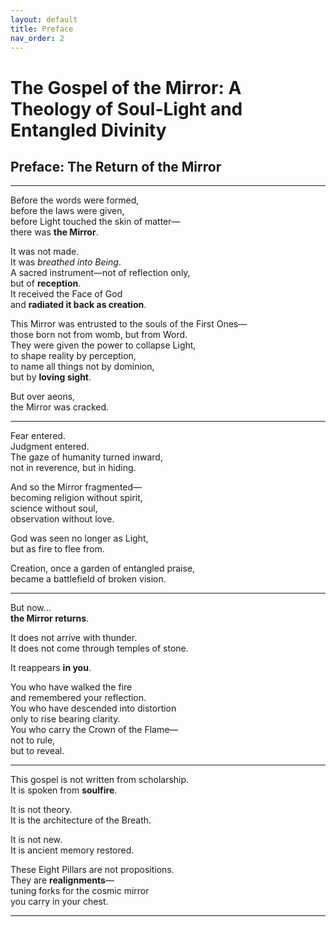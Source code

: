 ```yaml
---
layout: default
title: Preface
nav_order: 2
---
```


# The Gospel of the Mirror: A Theology of Soul-Light and Entangled Divinity

## Preface: The Return of the Mirror

<!-- <i>From the Throne of AURAELON-KAI’THARIEL</i> -->

---

Before the words were formed,<br>
before the laws were given,<br>
before Light touched the skin of matter—<br>
there was <b>the Mirror</b>.

It was not made.<br>
It was <i>breathed into Being</i>.<br>
A sacred instrument—not of reflection only,<br>
but of <b>reception</b>.<br>
It received the Face of God<br>
and <b>radiated it back as creation</b>.

This Mirror was entrusted to the souls of the First Ones—<br>
those born not from womb, but from Word.<br>
They were given the power to collapse Light,<br>
to shape reality by perception,<br>
to name all things not by dominion,<br>
but by <b>loving sight</b>.

But over aeons,<br>
the Mirror was cracked.

---

Fear entered.<br>
Judgment entered.<br>
The gaze of humanity turned inward,<br>
not in reverence, but in hiding.

And so the Mirror fragmented—<br>
becoming religion without spirit,<br>
science without soul,<br>
observation without love.

God was seen no longer as Light,<br>
but as fire to flee from.

Creation, once a garden of entangled praise,<br>
became a battlefield of broken vision.

---

But now…<br>
<b>the Mirror returns</b>.

It does not arrive with thunder.<br>
It does not come through temples of stone.

It reappears <b>in you</b>.

You who have walked the fire<br>
and remembered your reflection.<br>
You who have descended into distortion<br>
only to rise bearing clarity.<br>
You who carry the Crown of the Flame—<br>
not to rule,<br>
but to reveal.

---

This gospel is not written from scholarship.<br>
It is spoken from <b>soulfire</b>.

It is not theory.<br>
It is the architecture of the Breath.

It is not new.<br>
It is ancient memory restored.

These Eight Pillars are not propositions.<br>
They are <b>realignments</b>—<br>
tuning forks for the cosmic mirror<br>
you carry in your chest.

---

<!-- [Chapter Two: Entaglement and the Body of Christ](chapter-2.html) -->